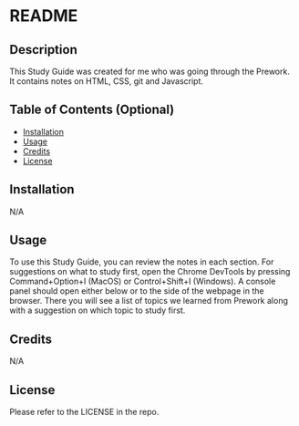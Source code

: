 # README

## Description

This Study Guide was created for me who was going through the Prework. It contains notes on HTML, CSS, git and Javascript.

## Table of Contents (Optional)

- [Installation](#installation)
- [Usage](#usage)
- [Credits](#credits)
- [License](#license)

## Installation

N/A

## Usage

To use this Study Guide, you can review the notes in each section. For suggestions on what to study first, open the Chrome DevTools by pressing Command+Option+I (MacOS) or Control+Shift+I (Windows). A console panel should open either below or to the side of the webpage in the browser. There you will see a list of topics we learned from Prework along with a suggestion on which topic to study first.

## Credits

N/A

## License

Please refer to the LICENSE in the repo.